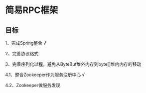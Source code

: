 # 简易RPC框架
## 目标
1、完成Spring整合   √

2、完善协议格式

3、完善序列化过程，避免从ByteBuf堆外内存到byte[]堆内内存的移动

4.1、整合Zookeeper作为服务注册中心 √

4.2、Zookeeper做服务发现   
